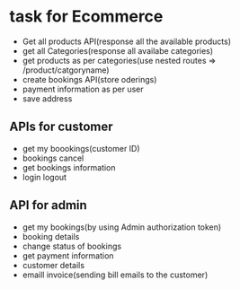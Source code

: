 <!-- marked down-same like html but not tags -->
# task for Ecommerce 
- Get all products API(response all the available products)
- get all Categories(response all availabe categories)
- get products as per categories(use nested routes => /product/catgoryname)
- create bookings API(store oderings)
- payment information as per user
- save address

## APIs for customer
- get my boookings(customer ID)
- bookings cancel
- get bookings information
- login logout

## API for admin
- get my bookings(by using Admin authorization token)
- booking details
- change status of bookings
- get payment information
- customer details
- emaill invoice(sending bill emails to the customer)
